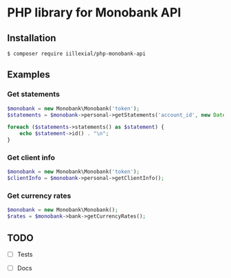 # PHP library for Monobank API

## Installation

`$ composer require iillexial/php-monobank-api`

## Examples

### Get statements

```php
$monobank = new Monobank\Monobank('token');
$statements = $monobank->personal->getStatements('account_id', new DateTime());

foreach ($statements->statements() as $statement) {
    echo $statement->id() . "\n";
}
```

### Get client info

```php
$monobank = new Monobank\Monobank('token');
$clientInfo = $monobank->personal->getClientInfo();


```

### Get currency rates

```php
$monobank = new Monobank\Monobank();
$rates = $monobank->bank->getCurrencyRates();
```

## TODO

- [ ] Tests
- [ ] Docs

